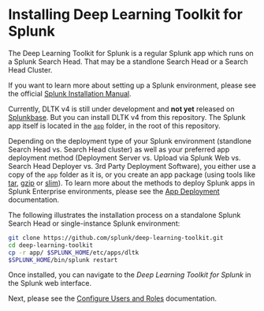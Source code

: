 # Installing Deep Learning Toolkit for Splunk

The Deep Learning Toolkit for Splunk is a regular Splunk app which runs on a Splunk Search Head. That may be a standlone Search Head or a Search Head Cluster.

If you want to learn more about setting up a Splunk environment, please see the official [Splunk Installation Manual](https://docs.splunk.com/Documentation/Splunk/latest/Installation).

Currently, DLTK v4 is still under development and **not yet** released on [Splunkbase](https://splunkbase.splunk.com/). But you can install DLTK v4 from this repository. The Splunk app itself is located in the [`app`](../../app/) folder, in the root of this repository.

Depending on the deployment type of your Splunk environment (standlone Search Head vs. Search Head cluster) as well as your preferred app deployment method (Deployment Server vs. Upload via Splunk Web vs. Search Head Deployer vs. 3rd Party Deployment Software), you either use a copy of the `app` folder as it is, or you create an app package (using tools like [tar](https://en.wikipedia.org/wiki/Tar_(computing)), [gzip](https://en.wikipedia.org/wiki/Gzip) or [slim]( https://dev.splunk.com/enterprise/docs/releaseapps/packagingtoolkit/pkgtoolkitref/packagingtoolkitcli#slim-package)). To learn more about the methods to deploy Splunk apps in Splunk Enterprise environments, please see the [App Deployment](https://docs.splunk.com/Documentation/Splunk/latest/Admin/Deployappsandadd-ons) documentation.

The following illustrates the installation process on a standalone Splunk Search Head or single-instance Splunk environment:

```bash
git clone https://github.com/splunk/deep-learning-toolkit.git
cd deep-learning-toolkit
cp -r app/ $SPLUNK_HOME/etc/apps/dltk
$SPLUNK_HOME/bin/splunk restart
```

Once installed, you can navigate to the *Deep Learning Toolkit for Splunk* in the Splunk web interface.

Next, please see the [Configure Users and Roles](access_control.md) documentation.
